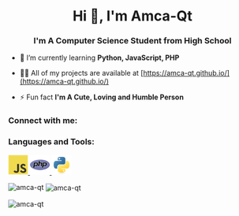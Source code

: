 <h1 align="center">Hi 👋, I'm Amca-Qt</h1>
<h3 align="center">I'm A Computer Science Student from High School</h3>

- 🌱 I’m currently learning **Python, JavaScript, PHP**

- 👨‍💻 All of my projects are available at [https://amca-qt.github.io/](https://amca-qt.github.io/)

- ⚡ Fun fact **I'm A Cute, Loving and Humble Person**

<h3 align="left">Connect with me:</h3>
<p align="left">
</p>

<h3 align="left">Languages and Tools:</h3>
<p align="left"> <a href="https://developer.mozilla.org/en-US/docs/Web/JavaScript" target="_blank" rel="noreferrer"> <img src="https://raw.githubusercontent.com/devicons/devicon/master/icons/javascript/javascript-original.svg" alt="javascript" width="40" height="40"/> </a> <a href="https://www.php.net" target="_blank" rel="noreferrer"> <img src="https://raw.githubusercontent.com/devicons/devicon/master/icons/php/php-original.svg" alt="php" width="40" height="40"/> </a> <a href="https://www.python.org" target="_blank" rel="noreferrer"> <img src="https://raw.githubusercontent.com/devicons/devicon/master/icons/python/python-original.svg" alt="python" width="40" height="40"/> </a> </p>

<p><img align="left" src="https://github-readme-stats.vercel.app/api/top-langs?username=amca-qt&show_icons=true&locale=en&layout=compact" alt="amca-qt" /></p>

<p>&nbsp;<img align="center" src="https://github-readme-stats.vercel.app/api?username=amca-qt&show_icons=true&locale=en" alt="amca-qt" /></p>

<p><img align="center" src="https://github-readme-streak-stats.herokuapp.com/?user=amca-qt&" alt="amca-qt" /></p>
